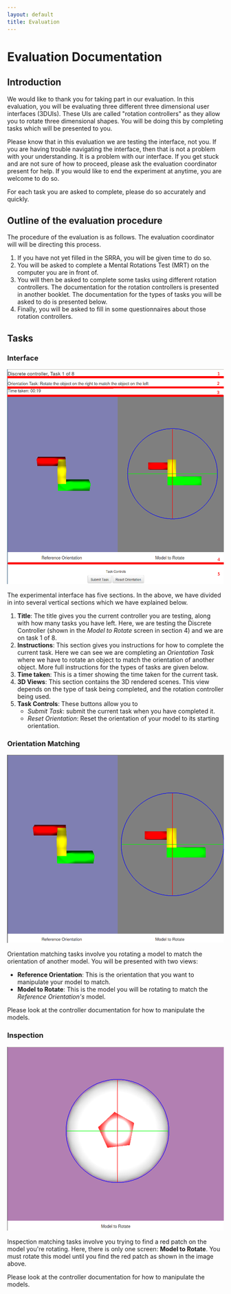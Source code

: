 ```yaml
---
layout: default
title: Evaluation
---
```


# Evaluation Documentation

## Introduction

We would like to thank you for taking part in our evaluation. In this evaluation, you will be evaluating three different three dimensional user interfaces (3DUIs). These UIs are called "rotation controllers" as they allow you to rotate three dimensional shapes. You will be doing this by completing tasks which will be presented to you.

Please know that in this evaluation we are testing the interface, not you. If you are having trouble navigating the interface, then that is not a problem with your understanding. It is a problem with our interface. If you get stuck and are not sure of how to proceed, please ask the evaluation coordinator present for help. If you would like to end the experiment at anytime, you are welcome to do so. 

For each task you are asked to complete, please do so accurately and quickly.

## Outline of the evaluation procedure

The procedure of the evaluation is as follows. The evaluation coordinator will will be directing this process. 

1. If you have not yet filled in the SRRA, you will be given time to do so.
2. You will be asked to complete a Mental Rotations Test (MRT) on the computer you are in front of. 
3. You will then be asked to complete some tasks using different rotation controllers. The documentation for the rotation controllers is presented in another booklet. The documentation for the types of tasks you will be asked to do is presented below.
4. Finally, you will be asked to fill in some questionnaires about those rotation controllers.

## Tasks

### Interface

![Experiment Interface](images/interface.png)

The experimental interface has five sections. In the above, we have divided in into several vertical sections which we have explained below.

1. __Title__: The title gives you the current controller you are testing, along with how many tasks you have left. Here, we are testing the Discrete Controller (shown in the _Model to Rotate_ screen in section 4) and we are on task 1 of 8.
2. __Instructions__: This section gives you instructions for how to complete the current task. Here we can see we are completing an _Orientation Task_ where we have to rotate an object to match the orientation of another object. More full instructions for the types of tasks are given below.
3. __Time taken__: This is a timer showing the time taken for the current task. 
4. __3D Views__: This section contains the 3D rendered scenes. This view depends on the type of task being completed, and the rotation controller being used.
5. __Task Controls__: These buttons allow you to 
    -  _Submit Task_: submit the current task when you have completed it.
    - _Reset Orientation_: Reset the orientation of your model to its starting orientation.

### Orientation Matching

![Orientation Tasks](images/orientation_task.png)

Orientation matching tasks involve you rotating a model to match the orientation of another model. You will be presented with two views:

- __Reference Orientation__: This is the orientation that you want to manipulate your model to match.
- __Model to Rotate__: This is the model you will be rotating to match the _Reference Orientation's_ model.

Please look at the controller documentation for how to manipulate the models.

### Inspection

![Inspection Tasks](images/inspection_task.png)

Inspection matching tasks involve you trying to find a red patch on the model you're rotating. Here, there is only one screen: __Model to Rotate__. You must rotate this model until you find the red patch as shown in the image above.

Please look at the controller documentation for how to manipulate the models.
